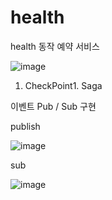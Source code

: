 # health
health 동작 예약 서비스

![image](https://user-images.githubusercontent.com/45971330/123205290-92817b00-d4f4-11eb-8422-a1bd6c74565e.png)

1. CheckPoint1. Saga

이벤트 Pub / Sub 구현

publish


![image](https://user-images.githubusercontent.com/45971330/123205972-c5783e80-d4f5-11eb-814b-0730b97a9a7c.png)

sub


![image](https://user-images.githubusercontent.com/45971330/123206048-ed67a200-d4f5-11eb-8f42-65d95d1b030c.png)

